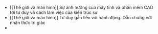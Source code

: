 - [[Thế giới và màn hình]] Sự ảnh hưởng của máy tính và phần mềm CAD tới tư duy và cách làm việc của kiến trúc sư
- [[Thế giới và màn hình]] Tư duy gắn liền với hành động. Dẫn chứng với nhận thức tri giác
-
